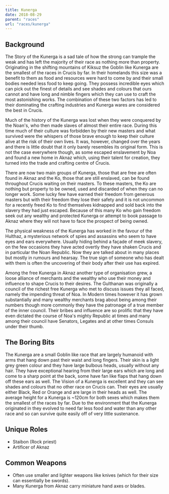 ```yaml
---
title: Kunerga
date: 2018-08-29
parent: "races"
url: "races/kunerga"
---
```


## Background

The Story of the Kunerga is a sad tale of how the strong can trample the weak and has left the majority of their race as nothing more than property. Originating in the shifting mountains of Kiksuz the Goblin like Kunerga are the smallest of the races in Crucis by far. In their homelands this size was a benefit to them as food and resources were hard to come by and their small bodies needed less food to keep going. They possess incredible eyes which can pick out the finest of details and see shades and colours that ours cannot and have long and nimble fingers which they can use to craft the most astonishing works. The combination of these two factors has led to their dominating the crafting industries and Kunerga wares are considered the best in Crucis.

Much of the history of the Kunerga was lost when they were conquered by the Noan's, who then made slaves of almost their entire race. During this time much of their culture was forbidden by their new masters and what survived were the whispers of those brave enough to keep their culture alive at the risk of their own lives. It was, however, changed over the years and there is little doubt that it only barely resembles its original form. This is not the case everywhere though, as some escaped enslavement by Noa and found a new home in Aknaz which, using their talent for creation, they turned into the trade and crafting centre of Crucis.

There are now two main groups of Kunerga, those that are free are often found in Aknaz and the Ko, those that are still enslaved, can be found throughout Crucis waiting on their masters. To these masters, the Ko are nothing but property to be owned, used and discarded of when they can no longer work. Some lucky few have earned their freedom from generous masters but with their freedom they lose their safety and it is not uncommon for a recently freed Ko to find themselves kidnapped and sold back into the slavery they had just escaped. Because of this many Ko who gain freedom seek out any wealthy and protected Kunerga or attempt to book passage to Aknaz where they will not have to face the prospect of being owned.

The physical weakness of the Kunerga has worked in the favour of the Hulthaz, a mysterious network of spies and assassins who seem to have eyes and ears everywhere. Usually hiding behind a façade of meek slavery,  on the few occasions they have acted overtly they have shaken Crucis and in particular the Noan Republic. Now they are talked about in many places but mostly in rumours and hearsay. The true sign of someone who has dealt with them is often the uncovering of their body after their use has expired.

Among the free Kunerga in Aknaz another type of organisation grew, a loose alliance of merchants and the wealthy who use their money and influence to shape Crucis to their desires. The Gulthanan was originally a council of the richest free Kunerga who met to discuss issues they all faced, namely the impending threat of Noa. In Modern times however it has grown substantially and many wealthy merchants brag about being among their numbers though more commonly they have the patronage of a true member of the inner council. Their bribes and influence are so prolific that they have even dictated the course of Noa's mighty Republic at times and many among their council have Senators, Legates and at other times Consuls under their thumb.

## The Boring Bits

The Kunerga are a small Goblin like race that are largely humanoid with arms that hang down past their waist and long fingers. Their skin is a light grey green colour and they have large bulbous heads, usually without any hair. They have exceptional hearing from their large ears which are long and come to a sharp point at the back, some have fan like flaps that hang down off these ears as well. The Vision of a Kunerga is excellent and they can see shades and colours that no other race on Crucis can. Their eyes are usually either Black, Red or Orange and are large in their heads as well. The average height for a Kunerga is ~120cm for both sexes which makes them the smallest of the races by far. Due to the environment that the Kunerga originated in they evolved to need far less food and water than any other race and so can survive quite easily off of very little sustenance.

## Unique Roles

* Staibon (Rock priest)
* Artificer of Aknaz

## Common Weapons

* Often use smaller and lighter weapons like knives (which for their size can essentially be swords).  
* Many Kunerga from Aknaz carry miniature hand axes or blades.
